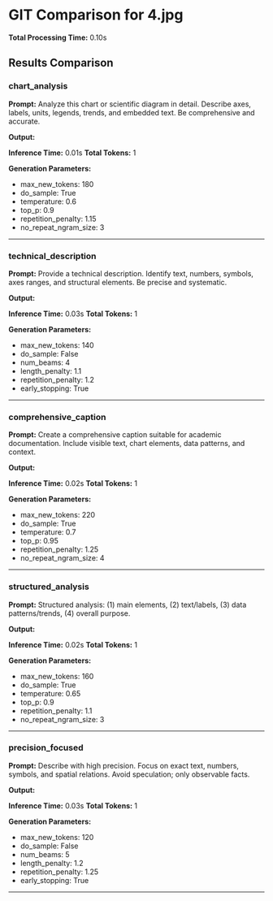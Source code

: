 # GIT Comparison for 4.jpg

**Total Processing Time:** 0.10s

## Results Comparison

### chart_analysis

**Prompt:** Analyze this chart or scientific diagram in detail. Describe axes, labels, units, legends, trends, and embedded text. Be comprehensive and accurate.

**Output:** 

**Inference Time:** 0.01s
**Total Tokens:** 1

**Generation Parameters:**
- max_new_tokens: 180
- do_sample: True
- temperature: 0.6
- top_p: 0.9
- repetition_penalty: 1.15
- no_repeat_ngram_size: 3

---

### technical_description

**Prompt:** Provide a technical description. Identify text, numbers, symbols, axes ranges, and structural elements. Be precise and systematic.

**Output:** 

**Inference Time:** 0.03s
**Total Tokens:** 1

**Generation Parameters:**
- max_new_tokens: 140
- do_sample: False
- num_beams: 4
- length_penalty: 1.1
- repetition_penalty: 1.2
- early_stopping: True

---

### comprehensive_caption

**Prompt:** Create a comprehensive caption suitable for academic documentation. Include visible text, chart elements, data patterns, and context.

**Output:** 

**Inference Time:** 0.02s
**Total Tokens:** 1

**Generation Parameters:**
- max_new_tokens: 220
- do_sample: True
- temperature: 0.7
- top_p: 0.95
- repetition_penalty: 1.25
- no_repeat_ngram_size: 4

---

### structured_analysis

**Prompt:** Structured analysis: (1) main elements, (2) text/labels, (3) data patterns/trends, (4) overall purpose.

**Output:** 

**Inference Time:** 0.02s
**Total Tokens:** 1

**Generation Parameters:**
- max_new_tokens: 160
- do_sample: True
- temperature: 0.65
- top_p: 0.9
- repetition_penalty: 1.1
- no_repeat_ngram_size: 3

---

### precision_focused

**Prompt:** Describe with high precision. Focus on exact text, numbers, symbols, and spatial relations. Avoid speculation; only observable facts.

**Output:** 

**Inference Time:** 0.03s
**Total Tokens:** 1

**Generation Parameters:**
- max_new_tokens: 120
- do_sample: False
- num_beams: 5
- length_penalty: 1.2
- repetition_penalty: 1.25
- early_stopping: True

---

